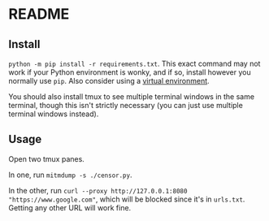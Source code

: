 # README

## Install

`python -m pip install -r requirements.txt`. This exact command may not work if your Python environment is wonky, and if so, install however you normally use `pip`. Also consider using a [virtual environment](https://docs.python.org/3/library/venv.html).

You should also install tmux to see multiple terminal windows in the same terminal, though this isn't strictly necessary (you can just use multiple terminal windows instead).

## Usage

Open two tmux panes.

In one, run `mitmdump -s ./censor.py`.

In the other, run `curl --proxy http://127.0.0.1:8080 "https://www.google.com"`, which will be blocked since it's in `urls.txt`. Getting any other URL will work fine.
